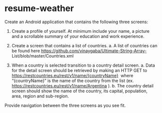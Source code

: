 # resume-weather
Create an Android application that contains the following three screens:
1. Create a profile of yourself. At minimum include your name, a picture and a scrollable summary of your
education and work experience.
2. Create a screen that contains a list of countries.
a. A list of countries can be found here https://github.com/vinaygaba/Ultimate-String-Array-
List/blob/master/Countries.xml

3. When a country is selected transition to a country detail screen.
a. Data for the detail screen should be retrieved by making an HTTP GET to
https://restcountries.eu/rest/v1/name/{countryName}  where “{countryName}” is the name of
the country from the list (ex. https://restcountries.eu/rest/v1/name/Argentina ).
b. The country detail screen should show the name of the country, its capital, population, area,
region and sub-region.

Provide navigation between the three screens as you see fit.
